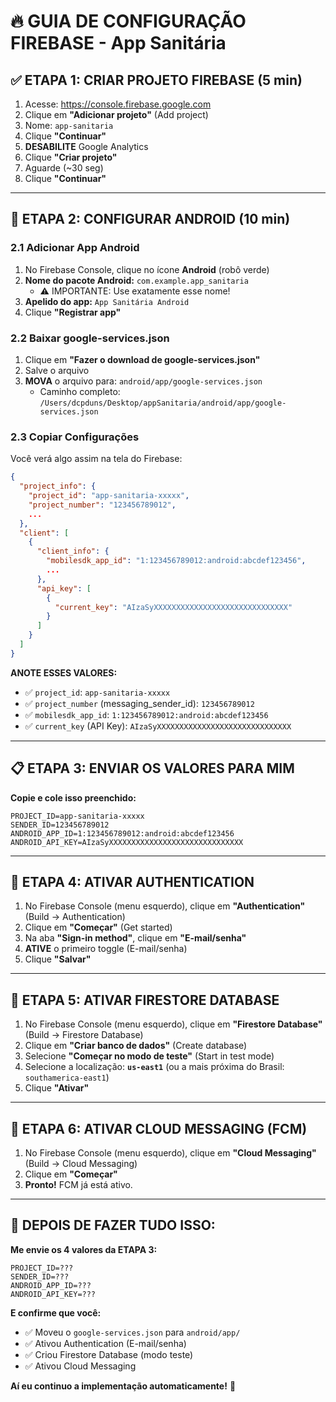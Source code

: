 # 🔥 GUIA DE CONFIGURAÇÃO FIREBASE - App Sanitária

## ✅ ETAPA 1: CRIAR PROJETO FIREBASE (5 min)

1. Acesse: https://console.firebase.google.com
2. Clique em **"Adicionar projeto"** (Add project)
3. Nome: `app-sanitaria`
4. Clique **"Continuar"**
5. **DESABILITE** Google Analytics
6. Clique **"Criar projeto"**
7. Aguarde (~30 seg)
8. Clique **"Continuar"**

---

## 📱 ETAPA 2: CONFIGURAR ANDROID (10 min)

### 2.1 Adicionar App Android

1. No Firebase Console, clique no ícone **Android** (robô verde)
2. **Nome do pacote Android:** `com.example.app_sanitaria`
   - ⚠️ IMPORTANTE: Use exatamente esse nome!
3. **Apelido do app:** `App Sanitária Android`
4. Clique **"Registrar app"**

### 2.2 Baixar google-services.json

1. Clique em **"Fazer o download de google-services.json"**
2. Salve o arquivo
3. **MOVA** o arquivo para: `android/app/google-services.json`
   - Caminho completo: `/Users/dcpduns/Desktop/appSanitaria/android/app/google-services.json`

### 2.3 Copiar Configurações

Você verá algo assim na tela do Firebase:

```json
{
  "project_info": {
    "project_id": "app-sanitaria-xxxxx",
    "project_number": "123456789012",
    ...
  },
  "client": [
    {
      "client_info": {
        "mobilesdk_app_id": "1:123456789012:android:abcdef123456",
        ...
      },
      "api_key": [
        {
          "current_key": "AIzaSyXXXXXXXXXXXXXXXXXXXXXXXXXXXXXX"
        }
      ]
    }
  ]
}
```

**ANOTE ESSES VALORES:**
- ✅ `project_id`: `app-sanitaria-xxxxx`
- ✅ `project_number` (messaging_sender_id): `123456789012`
- ✅ `mobilesdk_app_id`: `1:123456789012:android:abcdef123456`
- ✅ `current_key` (API Key): `AIzaSyXXXXXXXXXXXXXXXXXXXXXXXXXXXXXX`

---

## 📋 ETAPA 3: ENVIAR OS VALORES PARA MIM

**Copie e cole isso preenchido:**

```
PROJECT_ID=app-sanitaria-xxxxx
SENDER_ID=123456789012
ANDROID_APP_ID=1:123456789012:android:abcdef123456
ANDROID_API_KEY=AIzaSyXXXXXXXXXXXXXXXXXXXXXXXXXXXXXX
```

---

## 🔐 ETAPA 4: ATIVAR AUTHENTICATION

1. No Firebase Console (menu esquerdo), clique em **"Authentication"** (Build → Authentication)
2. Clique em **"Começar"** (Get started)
3. Na aba **"Sign-in method"**, clique em **"E-mail/senha"**
4. **ATIVE** o primeiro toggle (E-mail/senha)
5. Clique **"Salvar"**

---

## 💾 ETAPA 5: ATIVAR FIRESTORE DATABASE

1. No Firebase Console (menu esquerdo), clique em **"Firestore Database"** (Build → Firestore Database)
2. Clique em **"Criar banco de dados"** (Create database)
3. Selecione **"Começar no modo de teste"** (Start in test mode)
4. Selecione a localização: **`us-east1`** (ou a mais próxima do Brasil: `southamerica-east1`)
5. Clique **"Ativar"**

---

## 📲 ETAPA 6: ATIVAR CLOUD MESSAGING (FCM)

1. No Firebase Console (menu esquerdo), clique em **"Cloud Messaging"** (Build → Cloud Messaging)
2. Clique em **"Começar"**
3. **Pronto!** FCM já está ativo.

---

## 🎯 DEPOIS DE FAZER TUDO ISSO:

**Me envie os 4 valores da ETAPA 3:**

```
PROJECT_ID=???
SENDER_ID=???
ANDROID_APP_ID=???
ANDROID_API_KEY=???
```

**E confirme que você:**
- ✅ Moveu o `google-services.json` para `android/app/`
- ✅ Ativou Authentication (E-mail/senha)
- ✅ Criou Firestore Database (modo teste)
- ✅ Ativou Cloud Messaging

**Aí eu continuo a implementação automaticamente!** 🚀


